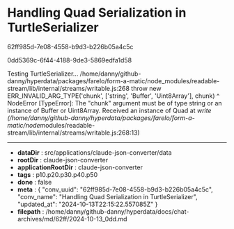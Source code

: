 # Handling Quad Serialization in TurtleSerializer

62ff985d-7e08-4558-b9d3-b226b05a4c5c

0dd5369c-6f44-4188-9de3-5869edfa1d58

Testing TurtleSerializer...
/home/danny/github-danny/hyperdata/packages/farelo/form-a-matic/node_modules/readable-stream/lib/internal/streams/writable.js:268
      throw new ERR_INVALID_ARG_TYPE('chunk', ['string', 'Buffer', 'Uint8Array'], chunk)
      ^
NodeError [TypeError]: The "chunk" argument must be of type string or an instance of Buffer or Uint8Array. Received an instance of Quad
    at *write (/home/danny/github-danny/hyperdata/packages/farelo/form-a-matic/node*modules/readable-stream/lib/internal/streams/writable.js:268:13)

---

* **dataDir** : src/applications/claude-json-converter/data
* **rootDir** : claude-json-converter
* **applicationRootDir** : claude-json-converter
* **tags** : p10.p20.p30.p40.p50
* **done** : false
* **meta** : {
  "conv_uuid": "62ff985d-7e08-4558-b9d3-b226b05a4c5c",
  "conv_name": "Handling Quad Serialization in TurtleSerializer",
  "updated_at": "2024-10-13T22:15:22.557085Z"
}
* **filepath** : /home/danny/github-danny/hyperdata/docs/chat-archives/md/62ff/2024-10-13_0dd.md